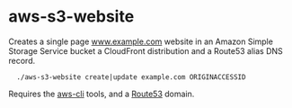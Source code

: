 # aws-s3-website
Creates a single page www.example.com website in an Amazon Simple Storage Service bucket a CloudFront distribution and a Route53 alias DNS record.
```
  ./aws-s3-website create|update example.com ORIGINACCESSID
```
Requires the [aws-cli](http://aws.amazon.com/cli/) tools, and a [Route53](https://aws.amazon.com/route53/) domain.

